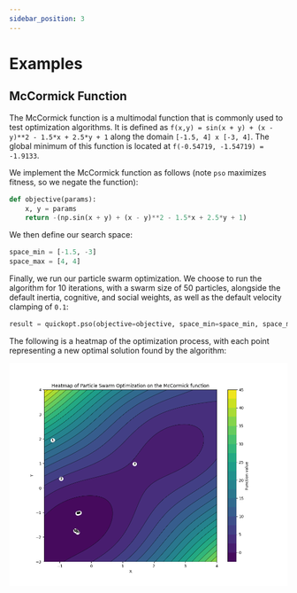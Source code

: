 ```yaml
---
sidebar_position: 3
---
```


# Examples

## McCormick Function

The McCormick function is a multimodal function that is commonly used to test optimization algorithms. It is defined as `f(x,y) = sin(x + y) + (x - y)**2 - 1.5*x + 2.5*y + 1` along the domain `[-1.5, 4] x [-3, 4]`. The global minimum of this function is located at `f(-0.54719, -1.54719) = -1.9133`.

We implement the McCormick function as follows (note `pso` maximizes fitness, so we negate the function):
```python
def objective(params):
    x, y = params
    return -(np.sin(x + y) + (x - y)**2 - 1.5*x + 2.5*y + 1)
```

We then define our search space:
```python
space_min = [-1.5, -3]
space_max = [4, 4]
```

Finally, we run our particle swarm optimization. We choose to run the algorithm for 10 iterations, with a swarm size of 50 particles, alongside the default inertia, cognitive, and social weights, as well as the default velocity clamping of `0.1`:
```python
result = quickopt.pso(objective=objective, space_min=space_min, space_max=space_max, iterations=10, swarm_size=50, verbose=1)
```

The following is a heatmap of the optimization process, with each point representing a new optimal solution found by the algorithm:

![Particle Swarm Optimization Heatmap](mc-pso.png)



